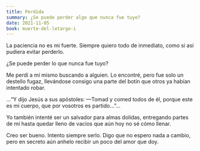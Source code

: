 ```yaml
---
title: Perdida
summary: ¿Se puede perder algo que nunca fue tuyo?
date: 2021-11-05
book: muerte-del-letargo-i
---
```


La paciencia no es mi fuerte.
Siempre quiero todo de inmediato,
como si así pudiera evitar
perderlo.

¿Se puede perder
lo que nunca fue tuyo?

Me perdí a mí mismo
buscando a alguien.
Lo encontré,
pero fue solo un destello fugaz,
llevándose consigo
una parte del botín
que otros ya habían intentado robar.

…“Y dijo Jesús a sus apóstoles:
—Tomad y comed todos de él,
porque este es mi cuerpo,
que por vosotros es partido…”…

Yo también intenté ser un salvador
para almas dolidas,
entregando partes de mí
hasta quedar lleno de vacíos
que aún hoy
no sé cómo llenar.

Creo ser bueno.
Intento siempre serlo.
Digo que no espero nada a cambio,
pero en secreto
aún anhelo
recibir un poco del amor
que doy.
